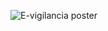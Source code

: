 ![E-vigilancia poster](https://github.com/sch-sb/voos_cievs/assets/98799624/6d7639ed-2a4a-46f7-af98-5f804e6db15a)
